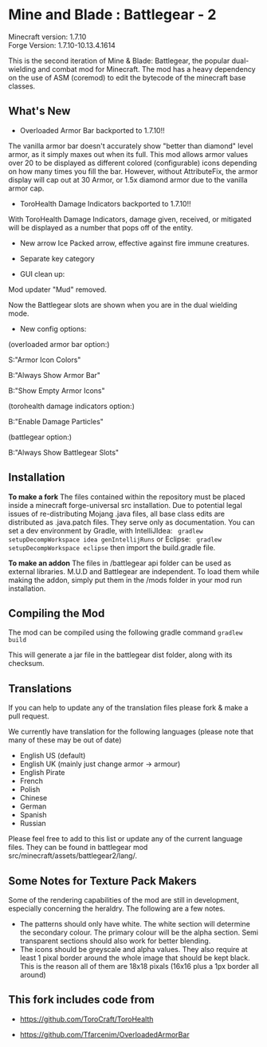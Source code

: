 Mine and Blade : Battlegear - 2
===============================
	
Minecraft version: 1.7.10  
Forge Version: 1.7.10-10.13.4.1614

This is the second iteration of Mine & Blade: Battlegear, the popular dual-wielding and combat mod for Minecraft.
The mod has a heavy dependency on the use of ASM (coremod) to edit the bytecode of the minecraft base classes. 

What's New
----------

* Overloaded Armor Bar backported to 1.7.10!!

The vanilla armor bar doesn't accurately show "better than diamond" level armor, as it simply maxes out when its full.
This mod allows armor values over 20 to be displayed as different colored (configurable) icons depending on how many times you fill the bar. However, without AttributeFix, the armor display will cap out at 30 Armor, or 1.5x diamond armor due to the vanilla armor cap.

* ToroHealth Damage Indicators backported to 1.7.10!!

With ToroHealth Damage Indicators, damage given, received, or mitigated will be displayed as a number that pops off of the entity.

* New arrow
Ice Packed arrow, effective against fire immune creatures.

* Separate key category
 
* GUI clean up:

Mod updater "Mud" removed.

Now the Battlegear slots are shown when you are in the dual wielding mode.

* New config options:

(overloaded armor bar option:)

S:"Armor Icon Colors" 

B:"Always Show Armor Bar"

B:"Show Empty Armor Icons"

(torohealth damage indicators option:)

B:"Enable Damage Particles"

(battlegear option:)

B:"Always Show Battlegear Slots"

Installation
------------
**To make a fork**
The files contained within the repository must be placed inside a minecraft forge-universal src installation.
Due to potential legal issues of re-distributing Mojang .java files, all base class edits are distributed as .java.patch files. They serve only as documentation.
You can set a dev environment by Gradle, with IntelliJIdea:
`` gradlew setupDecompWorkspace idea genIntellijRuns``
or Eclipse:
`` gradlew setupDecompWorkspace eclipse``
then import the build.gradle file.

**To make an addon**
The files in /battlegear api folder can be used as external libraries.
M.U.D and Battlegear are independent.
To load them while making the addon, simply put them in the /mods folder in your mod run installation.

Compiling the Mod
-----------------
The mod can be compiled using the following gradle command
``gradlew build``

This will generate a jar file in the battlegear dist folder, along with its checksum.

Translations
------------
If you can help to update any of the translation files please fork & make a pull request.

We currently have translation for the following languages (please note that many of these may be out of date)
* English US (default)
* English UK (mainly just change armor -> armour)
* English Pirate
* French
* Polish
* Chinese 
* German
* Spanish
* Russian

Please feel free to add to this list or update any of the current language files. They can be found in battlegear mod src/minecraft/assets/battlegear2/lang/.


Some Notes for Texture Pack Makers
----------------------------------

Some of the rendering capabilities of the mod are still in development, especially concerning the heraldry. The following are a few notes.
* The patterns should only have white. The white section will determine the secondary colour. The primary colour will be the alpha section. Semi transparent sections should also work for better blending.
* The icons should be greyscale and alpha values. They also require at least 1 pixal border around the whole image that should be kept black. This is the reason all of them are 18x18 pixals (16x16 plus a 1px border all around)

This fork includes code from
------------------------------

* https://github.com/ToroCraft/ToroHealth

* https://github.com/Tfarcenim/OverloadedArmorBar
